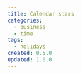 ```yaml
---
title: Calendar stars
categories:
  - business
  - time
tags:
  - holidays
created: 0.5.0
updated: 1.0.0
---
```

